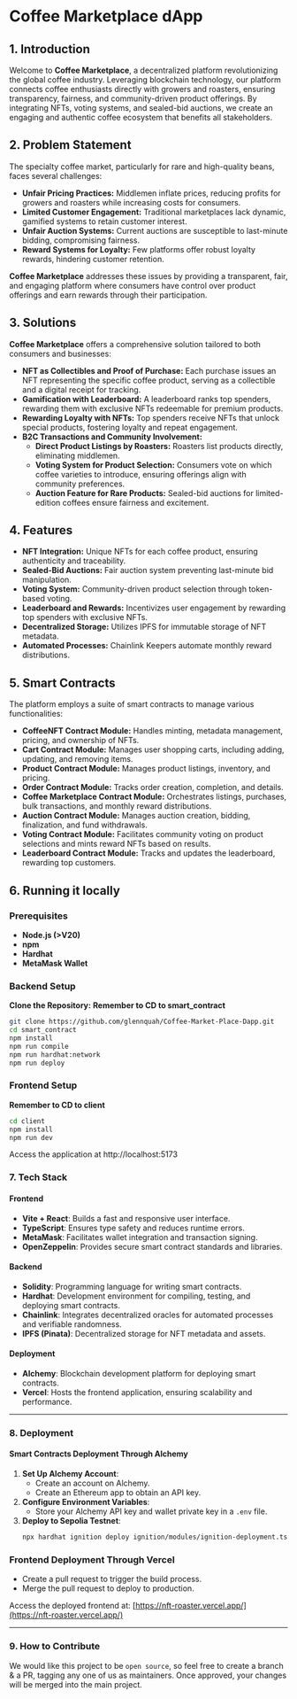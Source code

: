 # Coffee Marketplace dApp

## 1. Introduction

Welcome to **Coffee Marketplace**, a decentralized platform revolutionizing the global coffee industry. Leveraging blockchain technology, our platform connects coffee enthusiasts directly with growers and roasters, ensuring transparency, fairness, and community-driven product offerings. By integrating NFTs, voting systems, and sealed-bid auctions, we create an engaging and authentic coffee ecosystem that benefits all stakeholders.

## 2. Problem Statement

The specialty coffee market, particularly for rare and high-quality beans, faces several challenges:

- **Unfair Pricing Practices:** Middlemen inflate prices, reducing profits for growers and roasters while increasing costs for consumers.
- **Limited Customer Engagement:** Traditional marketplaces lack dynamic, gamified systems to retain customer interest.
- **Unfair Auction Systems:** Current auctions are susceptible to last-minute bidding, compromising fairness.
- **Reward Systems for Loyalty:** Few platforms offer robust loyalty rewards, hindering customer retention.

**Coffee Marketplace** addresses these issues by providing a transparent, fair, and engaging platform where consumers have control over product offerings and earn rewards through their participation.

## 3. Solutions

**Coffee Marketplace** offers a comprehensive solution tailored to both consumers and businesses:

- **NFT as Collectibles and Proof of Purchase:** Each purchase issues an NFT representing the specific coffee product, serving as a collectible and a digital receipt for tracking.
- **Gamification with Leaderboard:** A leaderboard ranks top spenders, rewarding them with exclusive NFTs redeemable for premium products.
- **Rewarding Loyalty with NFTs:** Top spenders receive NFTs that unlock special products, fostering loyalty and repeat engagement.
- **B2C Transactions and Community Involvement:**
  - **Direct Product Listings by Roasters:** Roasters list products directly, eliminating middlemen.
  - **Voting System for Product Selection:** Consumers vote on which coffee varieties to introduce, ensuring offerings align with community preferences.
  - **Auction Feature for Rare Products:** Sealed-bid auctions for limited-edition coffees ensure fairness and excitement.

## 4. Features

- **NFT Integration:** Unique NFTs for each coffee product, ensuring authenticity and traceability.
- **Sealed-Bid Auctions:** Fair auction system preventing last-minute bid manipulation.
- **Voting System:** Community-driven product selection through token-based voting.
- **Leaderboard and Rewards:** Incentivizes user engagement by rewarding top spenders with exclusive NFTs.
- **Decentralized Storage:** Utilizes IPFS for immutable storage of NFT metadata.
- **Automated Processes:** Chainlink Keepers automate monthly reward distributions.

## 5. Smart Contracts

The platform employs a suite of smart contracts to manage various functionalities:

- **CoffeeNFT Contract Module:** Handles minting, metadata management, pricing, and ownership of NFTs.
- **Cart Contract Module:** Manages user shopping carts, including adding, updating, and removing items.
- **Product Contract Module:** Manages product listings, inventory, and pricing.
- **Order Contract Module:** Tracks order creation, completion, and details.
- **Coffee Marketplace Contract Module:** Orchestrates listings, purchases, bulk transactions, and monthly reward distributions.
- **Auction Contract Module:** Manages auction creation, bidding, finalization, and fund withdrawals.
- **Voting Contract Module:** Facilitates community voting on product selections and mints reward NFTs based on results.
- **Leaderboard Contract Module:** Tracks and updates the leaderboard, rewarding top customers.

## 6. Running it locally

### Prerequisites

- **Node.js (>V20)**
- **npm**
- **Hardhat**
- **MetaMask Wallet**

### Backend Setup

**Clone the Repository:**
 **Remember to CD to smart_contract**
 ```bash
 git clone https://github.com/glennquah/Coffee-Market-Place-Dapp.git
 cd smart_contract
 npm install
 npm run compile
 npm run hardhat:network
 npm run deploy
 ```

### Frontend Setup

**Remember to CD to client**
 ```bash
 cd client
 npm install
 npm run dev
 ```
Access the application at http://localhost:5173

### 7. Tech Stack

#### Frontend
- **Vite + React**: Builds a fast and responsive user interface.
- **TypeScript**: Ensures type safety and reduces runtime errors.
- **MetaMask**: Facilitates wallet integration and transaction signing.
- **OpenZeppelin**: Provides secure smart contract standards and libraries.

#### Backend
- **Solidity**: Programming language for writing smart contracts.
- **Hardhat**: Development environment for compiling, testing, and deploying smart contracts.
- **Chainlink**: Integrates decentralized oracles for automated processes and verifiable randomness.
- **IPFS (Pinata)**: Decentralized storage for NFT metadata and assets.

#### Deployment
- **Alchemy**: Blockchain development platform for deploying smart contracts.
- **Vercel**: Hosts the frontend application, ensuring scalability and performance.

---

### 8. Deployment
#### Smart Contracts Deployment Through Alchemy
1. **Set Up Alchemy Account**:
   - Create an account on Alchemy.
   - Create an Ethereum app to obtain an API key.
2. **Configure Environment Variables**:
   - Store your Alchemy API key and wallet private key in a `.env` file.
3. **Deploy to Sepolia Testnet**:
   ```bash
   npx hardhat ignition deploy ignition/modules/ignition-deployment.ts --network sepolia
   ```
   
### Frontend Deployment Through Vercel
 - Create a pull request to trigger the build process.
 - Merge the pull request to deploy to production.

Access the deployed frontend at: [https://nft-roaster.vercel.app/](https://nft-roaster.vercel.app/)

---

### 9. How to Contribute
We would like this project to be `open source`, so feel free to create a branch & a PR, tagging any one of us as maintainers. Once approved, your changes will be merged into the main project.

